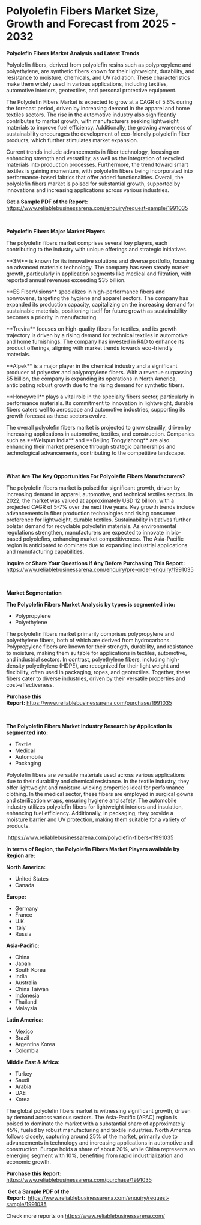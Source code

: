 <p><h1>Polyolefin Fibers Market Size, Growth and Forecast from 2025 - 2032</h1></p><p><strong>Polyolefin Fibers Market Analysis and Latest Trends</strong></p>
<p><p>Polyolefin fibers, derived from polyolefin resins such as polypropylene and polyethylene, are synthetic fibers known for their lightweight, durability, and resistance to moisture, chemicals, and UV radiation. These characteristics make them widely used in various applications, including textiles, automotive interiors, geotextiles, and personal protective equipment.</p><p>The Polyolefin Fibers Market is expected to grow at a CAGR of 5.6% during the forecast period, driven by increasing demand in the apparel and home textiles sectors. The rise in the automotive industry also significantly contributes to market growth, with manufacturers seeking lightweight materials to improve fuel efficiency. Additionally, the growing awareness of sustainability encourages the development of eco-friendly polyolefin fiber products, which further stimulates market expansion.</p><p>Current trends include advancements in fiber technology, focusing on enhancing strength and versatility, as well as the integration of recycled materials into production processes. Furthermore, the trend toward smart textiles is gaining momentum, with polyolefin fibers being incorporated into performance-based fabrics that offer added functionalities. Overall, the polyolefin fibers market is poised for substantial growth, supported by innovations and increasing applications across various industries.</p></p>
<p><strong>Get a Sample PDF of the Report:&nbsp;</strong> <a href="https://www.reliablebusinessarena.com/enquiry/request-sample/1991035?utm_campaign=3212&utm_medium=2&utm_source=Github&utm_content=ia&utm_term=31032025&utm_id=polyolefin-fibers">https://www.reliablebusinessarena.com/enquiry/request-sample/1991035</a></p>
<p>&nbsp;</p>
<p><strong>Polyolefin Fibers Major Market Players</strong></p>
<p><p>The polyolefin fibers market comprises several key players, each contributing to the industry with unique offerings and strategic initiatives. </p><p>**3M** is known for its innovative solutions and diverse portfolio, focusing on advanced materials technology. The company has seen steady market growth, particularly in application segments like medical and filtration, with reported annual revenues exceeding $35 billion. </p><p>**ES FiberVisions** specializes in high-performance fibers and nonwovens, targeting the hygiene and apparel sectors. The company has expanded its production capacity, capitalizing on the increasing demand for sustainable materials, positioning itself for future growth as sustainability becomes a priority in manufacturing.</p><p>**Trevira** focuses on high-quality fibers for textiles, and its growth trajectory is driven by a rising demand for technical textiles in automotive and home furnishings. The company has invested in R&D to enhance its product offerings, aligning with market trends towards eco-friendly materials.</p><p>**Alpek** is a major player in the chemical industry and a significant producer of polyester and polypropylene fibers. With a revenue surpassing $5 billion, the company is expanding its operations in North America, anticipating robust growth due to the rising demand for synthetic fibers.</p><p>**Honeywell** plays a vital role in the specialty fibers sector, particularly in performance materials. Its commitment to innovation in lightweight, durable fibers caters well to aerospace and automotive industries, supporting its growth forecast as these sectors evolve.</p><p>The overall polyolefin fibers market is projected to grow steadily, driven by increasing applications in automotive, textiles, and construction. Companies such as **Welspun India** and **Beijing Tongyizhong** are also enhancing their market presence through strategic partnerships and technological advancements, contributing to the competitive landscape.</p></p>
<p>&nbsp;</p>
<p><strong>What Are The Key Opportunities For Polyolefin Fibers Manufacturers?</strong></p>
<p><p>The polyolefin fibers market is poised for significant growth, driven by increasing demand in apparel, automotive, and technical textiles sectors. In 2022, the market was valued at approximately USD 12 billion, with a projected CAGR of 5-7% over the next five years. Key growth trends include advancements in fiber production technologies and rising consumer preference for lightweight, durable textiles. Sustainability initiatives further bolster demand for recyclable polyolefin materials. As environmental regulations strengthen, manufacturers are expected to innovate in bio-based polyolefins, enhancing market competitiveness. The Asia-Pacific region is anticipated to dominate due to expanding industrial applications and manufacturing capabilities.</p></p>
<p><strong>Inquire or Share Your Questions If Any Before Purchasing This Report:</strong> <a href="https://www.reliablebusinessarena.com/enquiry/pre-order-enquiry/1991035?utm_campaign=3212&utm_medium=2&utm_source=Github&utm_content=ia&utm_term=31032025&utm_id=polyolefin-fibers">https://www.reliablebusinessarena.com/enquiry/pre-order-enquiry/1991035</a></p>
<p>&nbsp;</p>
<p><strong>Market Segmentation</strong></p>
<p><strong>The Polyolefin Fibers Market Analysis by types is segmented into:</strong></p>
<p><ul><li>Polypropylene</li><li>Polyethylene</li></ul></p>
<p><p>The polyolefin fibers market primarily comprises polypropylene and polyethylene fibers, both of which are derived from hydrocarbons. Polypropylene fibers are known for their strength, durability, and resistance to moisture, making them suitable for applications in textiles, automotive, and industrial sectors. In contrast, polyethylene fibers, including high-density polyethylene (HDPE), are recognized for their light weight and flexibility, often used in packaging, ropes, and geotextiles. Together, these fibers cater to diverse industries, driven by their versatile properties and cost-effectiveness.</p></p>
<p><strong>Purchase this Report:&nbsp;</strong><a href="https://www.reliablebusinessarena.com/purchase/1991035?utm_campaign=3212&utm_medium=2&utm_source=Github&utm_content=ia&utm_term=31032025&utm_id=polyolefin-fibers">https://www.reliablebusinessarena.com/purchase/1991035</a></p>
<p>&nbsp;</p>
<p><strong>The Polyolefin Fibers Market Industry Research by Application is segmented into:</strong></p>
<p><ul><li>Textile</li><li>Medical</li><li>Automobile</li><li>Packaging</li></ul></p>
<p><p>Polyolefin fibers are versatile materials used across various applications due to their durability and chemical resistance. In the textile industry, they offer lightweight and moisture-wicking properties ideal for performance clothing. In the medical sector, these fibers are employed in surgical gowns and sterilization wraps, ensuring hygiene and safety. The automobile industry utilizes polyolefin fibers for lightweight interiors and insulation, enhancing fuel efficiency. Additionally, in packaging, they provide a moisture barrier and UV protection, making them suitable for a variety of products.</p></p>
<p><a href="https://www.reliablebusinessarena.com/polyolefin-fibers-r1991035?utm_campaign=3212&utm_medium=2&utm_source=Github&utm_content=ia&utm_term=31032025&utm_id=polyolefin-fibers">&nbsp;https://www.reliablebusinessarena.com/polyolefin-fibers-r1991035</a></p>
<p><strong>In terms of Region, the Polyolefin Fibers Market Players available by Region are:</strong></p>
<p>
    <p> <strong> North America: </strong>
        <ul>
            <li>United States</li>
            <li>Canada</li>
        </ul>
        </p> 
    <p> <strong> Europe: </strong>
        <ul>
            <li>Germany</li>
            <li>France</li>
            <li>U.K.</li>
            <li>Italy</li>
            <li>Russia</li>
        </ul>
        </p> 
    <p> <strong> Asia-Pacific: </strong>
        <ul>
            <li>China</li>
            <li>Japan</li>
            <li>South Korea</li>
            <li>India</li>
            <li>Australia</li>
            <li>China Taiwan</li>
            <li>Indonesia</li>
            <li>Thailand</li>
            <li>Malaysia</li>
        </ul>
        </p> 
    <p> <strong> Latin America: </strong>
        <ul>
            <li>Mexico</li>
            <li>Brazil</li>
            <li>Argentina Korea</li>
            <li>Colombia</li>
        </ul>
        </p> 
    <p> <strong> Middle East & Africa: </strong>
        <ul>
            <li>Turkey</li>
            <li>Saudi</li>
            <li>Arabia</li>
            <li>UAE</li>
            <li>Korea</li>
        </ul>
    </p>
    </p>
<p><p>The global polyolefin fibers market is witnessing significant growth, driven by demand across various sectors. The Asia-Pacific (APAC) region is poised to dominate the market with a substantial share of approximately 45%, fueled by robust manufacturing and textile industries. North America follows closely, capturing around 25% of the market, primarily due to advancements in technology and increasing applications in automotive and construction. Europe holds a share of about 20%, while China represents an emerging segment with 10%, benefiting from rapid industrialization and economic growth.</p></p>
<p><strong>Purchase this Report: </strong><a href="https://www.reliablebusinessarena.com/purchase/1991035?utm_campaign=3212&utm_medium=2&utm_source=Github&utm_content=ia&utm_term=31032025&utm_id=polyolefin-fibers">https://www.reliablebusinessarena.com/purchase/1991035</a></p>
<p>&nbsp;<strong>Get a Sample PDF of the Report:&nbsp;&nbsp;</strong><a href="https://www.reliablebusinessarena.com/enquiry/request-sample/1991035?utm_campaign=3212&utm_medium=2&utm_source=Github&utm_content=ia&utm_term=31032025&utm_id=polyolefin-fibers">https://www.reliablebusinessarena.com/enquiry/request-sample/1991035</a></p>
<p><strong></strong></p>
<p>Check more reports on <a href="https://www.reliablebusinessarena.com/?utm_campaign=3212&utm_medium=2&utm_source=Github&utm_content=ia&utm_term=31032025&utm_id=polyolefin-fibers">https://www.reliablebusinessarena.com/</a></p>